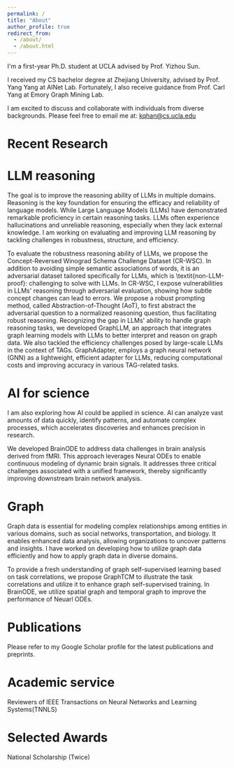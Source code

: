 ```yaml
---
permalink: /
title: "About"
author_profile: true
redirect_from: 
  - /about/
  - /about.html
---
```


I'm a first-year Ph.D. student at UCLA advised by Prof. Yizhou Sun.

I received my CS bachelor degree at Zhejiang University, advised by Prof. Yang Yang at AINet Lab. Fortunately, I also receive guidance from Prof. Carl Yang at Emory Graph Mining Lab.

I am excited to discuss and collaborate with individuals from diverse backgrounds. Please feel free to email me at: kqhan@cs.ucla.edu 

Recent Research
======

LLM reasoning
=======
The goal is to improve the reasoning ability of LLMs in multiple domains. 
Reasoning is the key foundation for ensuring the efficacy and reliability of language models.
While Large Language Models (LLMs) have demonstrated remarkable proficiency in certain reasoning tasks.
LLMs often experience hallucinations and unreliable reasoning, especially when they lack external knowledge.
I am working on evaluating and improving LLM reasoning by tackling challenges in robustness, structure, and efficiency.

To evaluate the robustness reasoning ability of LLMs, we propose the Concept-Reversed Winograd Schema Challenge Dataset (CR-WSC). 
In addition to avoiding simple semantic associations of words, it is  an adversarial dataset tailored specifically for LLMs, which is \textit{non-LLM-proof}: challenging to solve with LLMs. 
In CR-WSC, I expose vulnerabilities in LLMs' reasoning through adversarial evaluation, showing how subtle concept changes can lead to errors.
We propose a robust prompting method, called Abstraction-of-Thought (AoT), to first abstract the adversarial question to a normalized reasoning question, thus facilitating robust reasoning. 
Recognizing the gap in LLMs' ability to handle graph reasoning tasks, we developed GraphLLM, an approach that integrates graph learning models with LLMs to better interpret and reason on graph data.
We also tackled the efficiency challenges posed by large-scale LLMs in the context of TAGs. GraphAdapter, employs a graph neural network (GNN) as a lightweight, efficient adapter for LLMs, reducing computational costs and improving accuracy in various TAG-related tasks.

AI for science
========
I am also exploring how AI could be applied in science. AI can analyze vast amounts of data quickly, identify patterns, and automate complex processes, which accelerates discoveries and enhances precision in research.

We developed BrainODE to address data challenges in brain analysis derived from fMRI. This approach leverages Neural ODEs to enable continuous modeling of dynamic brain signals. It addresses three critical challenges associated with a unified framework, thereby significantly improving downstream brain network analysis.

Graph
========
Graph data is essential for modeling complex relationships among entities in various domains, such as social networks, transportation, and biology. It enables enhanced data analysis, allowing organizations to uncover patterns and insights. I have worked on developing how to utilize graph data efficiently and how to apply graph data in diverse domains.

To provide a fresh understanding of graph self-supervised learning based on task correlations, we propose GraphTCM to illustrate the task correlations and utilize it to enhance graph self-supervised training. In BrainODE, we utilize spatial graph and temporal graph to improve the performance of Neuarl ODEs. 


Publications
=======
Please refer to my Google Scholar profile for the latest publications and preprints.

Academic service
======
Reviewers of IEEE Transactions on Neural Networks and Learning Systems(TNNLS)

Selected Awards
======
National Scholarship (Twice)

<!-- Education/advised/hobby/dataset -->
